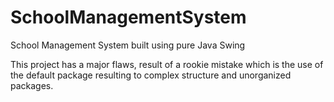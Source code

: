 # SchoolManagementSystem
School Management System built using pure Java Swing

This project has a major flaws, result of a rookie mistake which is the use of the default package resulting
to complex structure and unorganized packages.
